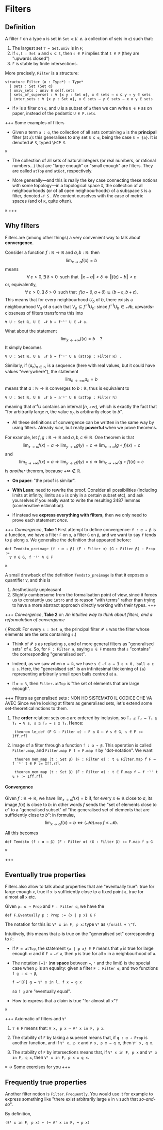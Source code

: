 # Filters

## Definition

A filter `F` on a type `α` is set in `Set α` (*i. e.* a collection of sets in `α`) such that:
1. The largest set `⊤ = Set.univ` is in `F`;
2. If `s,t : Set α` and `s ⊆ t`, then `s ∈ F` implies that `t ∈ F` (they are "upwards closed")
3. `F` is stable by finite intersections.

More precisely, `Filter` is a structure:

```lean
structure Filter (α : Type*) : Type*
  | sets : Set (Set α)
  | univ_sets : univ ∈ self.sets
  | sets_of_superset : ∀ {x y : Set α}, x ∈ sets → x ⊆ y → y ∈ sets
  | inter_sets : ∀ {x y : Set α}, x ∈ sets → y ∈ sets → x ∩ y ∈ sets
```

* If `F` is a filter on `α`, and `U` is a subset of `α` then we can
write `U ∈ F` as on paper, instead of the pedantic `U ∈ F.sets`.

+++ Some examples of filters
* Given a term `a : α`, the collection of all sets containing `a` is the **principal** filter (at `a`): this generalises to any set `S ⊆ α`, being the case `S = {a}`. It is denoted `𝓟 S`, typed `\MCP S`.

`⌘`

* The collection of all sets of natural integers (or real numbers, or rational numbers...) that are
  "large enough" or "small enough" are filters. They are called `atTop` and `atBot`, respectively.

* More generally—and this is really the key case connecting these notions with some topology—in a topological space `X`, the collection of all neighbourhoods (or of all open neighbourhoods) of a subspace `S` is a filter, denoted `𝓝 S` . We content ourselves with the case of metric spaces (and of `ℝ`, quite often).

`⌘`
+++

## Why filters

Filters are (among other things) a very convenient way to talk about **convergence**. 

Consider a function $f : ℝ → ℝ$ and $a,b : ℝ$: then
$$
\lim_{x → a} f (x) = b
$$
means
$$
∀\; ε > 0, ∃\; δ > 0 \;\text{ such that }\; ‖x - a‖ < δ ⇒  ‖f(x) - b‖ < ε
$$
or, equivalently,
$$
∀\; ε > 0, ∃\; δ > 0 \;\text{ such that }\; f (a - δ, a + δ) ⊆ (b - ε, b + ε).
$$
This means that for every neighbourhood $U_b$ of $b$, there exists a neighbourhood $V_a$ of $a$ such
that $V_a ⊆ f^{-1}U_b$: since $f^{-1}U_b ∈ 𝓝 b$, upwards-closeness of filters transforms this into

    ∀ U : Set ℝ, U ∈  𝓝 b → f⁻¹' U ∈ 𝓝 a.



What about the statement
$$\lim_{x → +∞} f(x)=b\quad ?$$
It simply becomes

    ∀ U : Set ℝ, U ∈  𝓝 b → f⁻¹' U ∈ (atTop : Filter ℝ) .


Similarly, if $(a_n)_{n∈ ℕ}$ is a sequence (here with real values,
but it could have values "everywhere"), the statement
$$
\lim_{n → +∞} a_n=b
$$
means that $a : ℕ → ℝ$ converges to $b : ℝ$, thus is equivalent to

    ∀ U : Set ℝ, U ∈  𝓝 b → a⁻¹' U ∈ (atTop : Filter ℕ)

meaning that $a⁻¹ U$ contains an interval $[n, +∞)$, which is exactly the fact that "for arbitrarily large $n$, the value $a_n$ is arbitrarily close to $b$".

* All these definitions of convergence can be written
in the same way by using filters. Already *nice*, but really **powerful** when we
prove theorems.

For example, let $f,g : ℝ → ℝ$ and $a,b,c ∈ ℝ$. One theorem is that
$$
\lim_{x → a}f (x)=a ⇒ \lim_{y → c}g(y)= c ⇒ \lim_{x → a}(g∘ f)(x)=c
$$
and
$$
\lim_{x → +∞}f (x)=a ⇒ \lim_{y → c}g(y)= c ⇒ \lim_{x → +∞}(g∘ f)(x)=c
$$
is *another* theorem, because $+∞ ∉ ℝ$.

  * **On paper**: "the proof is similar".
  * **With Lean**: need to rewrite the proof. Consider all possibilities (including limits at infinity, limits as `x` is only in a certain subset etc), and ask yourselves if you really want to write the
resulting 3487 lemmas (conservative estimation).

  * If instead we **express everything with filters**, then we only need to prove each statement *once*.

+++ *Convergence*, **Take 1**
First attempt to define convergence: `f : α → β` is a
function, we have a filter `F` on `α`, a filter `G` on
`β`, and we want to say `f` tends to `β` along `α`.
We generalise the definition that appeared before:

    def Tendsto_preimage (f : α → β) (F : Filter α) (G : Filter β) : Prop :=
      ∀ V ∈ G, f ⁻¹' V ∈ F


`⌘`


A small drawback of the definition `Tendsto_preimage` is that it exposes a quantifier `∀`, and this is 
1. Aesthetically unpleasant
1. Slightly cumbersome from the formalisation point of view, since it forces us to constantly use `intro` and to reason "with terms" rather than trying to have a more abstract approach directly working with their types.
+++

+++ *Convergence*, **Take 2** or: *An intuitive way to think about filters, and a reformulation of convergence*

( *Recall*: For every `s : Set α`, the principal filter `𝓟 s` was the filter whose elements are the sets
containing `s`.)

* Think of `𝓟 s` as replacing `s`, and of
more general filters as "generalised sets" of `α`. So, for `F : Filter α`, saying `s ∈ F` means that `s` "contains" the corresponding "generalised set".

* Indeed, as we saw when `α = ℝ`, we have `s ∈ 𝓝 a ↔ ∃ ε > 0, ball a ε ⊆ s`. Here, the "generalised set" is an infinitesimal thickening of `{a}` representing arbitrarily small open balls centred at `a`.

* If `α = ℕ`, then `Filter.atTop` is "the set of elements that are large enough".


+++ Filters as generalised sets : NON HO SISTEMATO IL CODICE CHE VA AVEC
Since we're looking at filters as generalised sets, let's extend some set-theoretical notions to them.

1. The **order** relation: sets on `α` are
ordered by inclusion, so `T₁ ≤ T₂ ↔ T₁ ⊆ T₂ ↔ ∀ s, s ⊇ T₂ → s ⊇ T₁`. Hence:

        theorem le_def (F G : Filter α) : F ≤ G ↔ ∀ s ∈ G, s ∈ F := Iff.rfl

1. Image of a filter through a function `f : α → β`. This operation is called
`Filter.map`, and `Filter.map F f = F.map f` by "dot-notation". We want

        theorem mem_map (t : Set β) (F : Filter α) : t ∈ Filter.map f F ↔ f ⁻¹' t ∈ F := Iff.rfl

        theorem mem_map (t : Set β) (F : Filter α) : t ∈ F.map f ↔ f ⁻¹' t ∈ F := Iff.rfl



#### Convergence
Given $f : ℝ → ℝ$, we have $\lim_{x → a}f(x) = b$ if, for every $x ∈ ℝ$ close to $a$, its image
$f(x)$ is close to $b$: in other words $f$ sends
the "set of elements close to $a$" to a "generalised subset"
of "the generalised set of   elements that are sufficiently close to $b$": in formulæ,
$$
\lim_{x → a}f(x) = b ⇔ (𝓝 a).\mathtt{map}\; f ≤ 𝓝 b.
$$

All this becomes

    def Tendsto (f : α → β) (F : Filter α) (G : Filter β) := F.map f ≤ G


`⌘`

+++

## Eventually true properties
Filters also allow to talk about properties that are "eventually true": true for large enough `x`, true if `x` is sufficiently close to a fixed point `a`, true for almost all `x` etc.

Given `p: α → Prop` and `F : Filter α`, we have the

    def F.Eventually p : Prop := {x | p x} ∈ F

The notation for this is: `∀ᶠ x in F, p x`: type `∀ᶠ` as `\forall + \^f`.


Intuitively, this means that `p` is true on the "generalised set" corresponding to `F`:

* If `F = atTop`, the statement `{x | p x} ∈ F` means that `p` is true for large enough `x`: and if `F = 𝓝 a`, then `p` is true for all `x` in a neighbourhood of `a`.

* The notation `[=]ᶠ` (**no space** between `=`, `ᶠ` and the limit) is the special case when `p` is an equality: given a filter `F : Filter α`, and two functions `f g : α → β`, 

    ```lean
    f =ᶠ[F] g ↔ ∀ᶠ x in l, f x = g x
    ```

  so `f g` are "eventually equal".

* How to express that a claim is true "for almost all `x`"?

`⌘`


+++ Axiomatic of filters and `∀ᶠ`

1. `⊤ ∈ F` means that: `∀ x, p x → ∀ᶠ x in F, p x`.

1. The stability of `F` by taking a superset means that, if
`q : α → Prop` is another function, and if
`∀ᶠ x, p x` and `∀ x, p x → q x`, then `∀ᶠ x, q x`.

1. The stability of `F` by intersections means that, if
`∀ᶠ x in F, p x` and `∀ᶠ x in F, q x`, then
`∀ᶠ x in F, p x ∧ q x`.


`⌘` → Some exercises for you
+++

## Frequently true properties
Another filter notion is `Filter.Frequently`. You
would use it for example to express something like
"there exist arbitrarily large `n` in `ℕ` such that *so-and-so*".

By definition,
```lean
(∃ᶠ x in F, p x) ↔ (¬ ∀ᶠ x in F, ¬ p x)
```